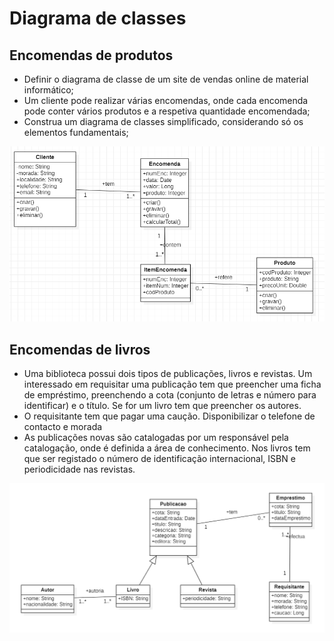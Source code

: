 # Diagrama de classes
## Encomendas de produtos
- Definir o diagrama de classe de um site de vendas online de material informático;
- Um cliente pode realizar várias encomendas, onde cada encomenda pode conter vários produtos e a respetiva quantidade encomendada;
- Construa um diagrama de classes simplificado, considerando só os elementos fundamentais;

![encomenda](img/encomenda.png)

## Encomendas de livros
- Uma biblioteca possui dois tipos de publicações, livros e revistas. Um interessado em requisitar uma publicação tem que preencher uma ficha de empréstimo, preenchendo a cota (conjunto de letras e número para identificar) e o título. Se for um livro tem que preencher os autores. 
- O requisitante tem que pagar uma caução. Disponibilizar o telefone de contacto e morada
- As publicações novas são catalogadas por um responsável pela catalogação, onde é definida a área de conhecimento. Nos livros tem que ser registado o número de identificação internacional, ISBN e periodicidade nas revistas.

![encomenda](img/biblioteca.png)




